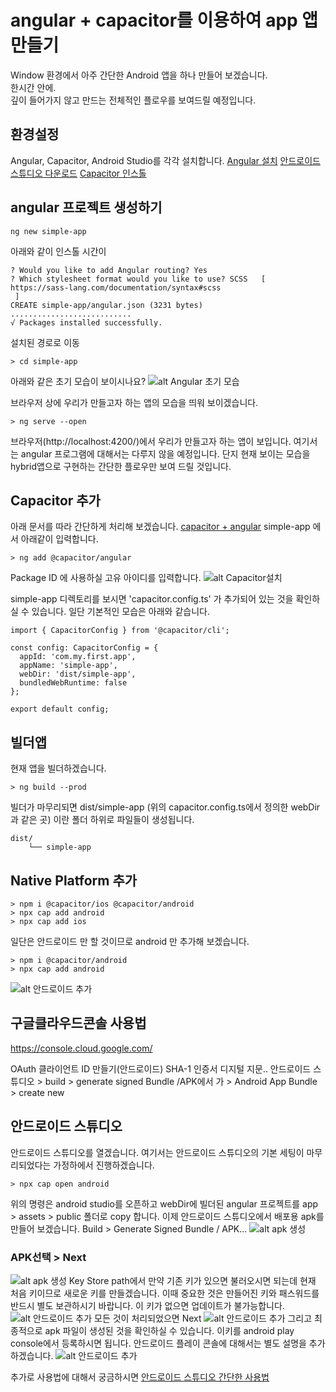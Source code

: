 # angular + capacitor를 이용하여 app 앱만들기

Window 환경에서 아주 간단한  Android 앱을 하나 만들어 보겠습니다. \
한시간 안에. \
깊이 들어가지 않고 만드는 전체적인 플로우를 보여드릴 예정입니다.

## 환경설정
Angular, Capacitor, Android Studio를 각각 설치합니다.
[Angular 설치](https://angular.io/guide/setup-local)
[안드로이드 스튜디오 다운로드](https://developer.android.com/studio?gclsrc=ds&gclsrc=ds&gclid=CKDMqsz7m_UCFY9DwgUdJqoLOQ)
[Capacitor 인스톨](https://capacitorjs.com/docs/getting-started)

## angular 프로젝트 생성하기
```
ng new simple-app
```
아래와 같이 인스톨 시간이
```
? Would you like to add Angular routing? Yes
? Which stylesheet format would you like to use? SCSS   [ https://sass-lang.com/documentation/syntax#scss
 ]
CREATE simple-app/angular.json (3231 bytes)
...........................
√ Packages installed successfully.
```
설치된 경로로 이동
```
> cd simple-app
```
아래와 같은 초기 모습이 보이시나요?
![alt Angular 초기 모습](assets/images/simple-app1.png)

브라우저 상에 우리가 만들고자 하는 앱의 모습을 띄워 보이겠습니다.
```
> ng serve --open
```
브라우저(http://localhost:4200/)에서 우리가 만들고자 하는 앱이 보입니다.
여기서는 angular 프로그램에 대해서는 다루지 않을 예정입니다. 단지 현재 보이는 모습을 hybrid앱으로 구현하는 간단한 플로우만 보여 드릴 것입니다.

## Capacitor 추가
아래 문서를 따라 간단하게 처리해 보겠습니다.
[capacitor + angular](https://capacitorjs.com/solution/angular)
simple-app 에서 아래같이 입력합니다.
```
> ng add @capacitor/angular
```
Package ID 에 사용하실 고유 아이디를 입력합니다.
![alt Capacitor설치](assets/images/simple-app2.png)

simple-app 디렉토리를 보시면 'capacitor.config.ts' 가 추가되어 있는 것을 확인하실 수 있습니다.
일단 기본적인 모습은 아래와 같습니다.
```
import { CapacitorConfig } from '@capacitor/cli';

const config: CapacitorConfig = {
  appId: 'com.my.first.app',
  appName: 'simple-app',
  webDir: 'dist/simple-app',
  bundledWebRuntime: false
};

export default config;
```
## 빌더앱
현재 앱을 빌더하겠습니다.
```
> ng build --prod
```
빌더가 마무리되면 dist/simple-app (위의 capacitor.config.ts에서 정의한 webDir과 같은 곳) 이란 폴더 하위로 파일들이 생성됩니다.
```
dist/
    └── simple-app
```
## Native Platform 추가
```
> npm i @capacitor/ios @capacitor/android
> npx cap add android
> npx cap add ios
```
일단은 안드로이드 만 할 것이므로 android 만 추가해 보겠습니다.
```
> npm i @capacitor/android
> npx cap add android
```
![alt 안드로이드 추가](assets/images/simple-app3.png)

## 구글클라우드콘솔 사용법
https://console.cloud.google.com/

OAuth 클라이언트 ID 만들기(안드로이드)
SHA-1 인증서 디지털 지문.. 안드로이드 스튜디오 > build > generate signed Bundle /APK에서 가 > Android App Bundle > create new

## 안드로이드 스튜디오
안드로이드 스튜디오를 열겠습니다. 여기서는 안드로이드 스튜디오의 기본 세팅이 마무리되었다는 가정하에서 진행하겠습니다.
```
> npx cap open android
```
위의 명령은 android studio를 오픈하고 webDir에 빌더된 angular 프로젝트를 app > assets > public 폴더로 copy 합니다.
이제 안드로이드 스튜디오에서 배포용 apk를 만들어 보겠습니다.
Build > Generate Signed Bundle / APK...
![alt apk 생성](assets/images/android-studio1.png)

<!-- 두가지 방식이 있는데 Android App Bundle 을 추천
### Android App Bundle -->

### APK선택 > Next
![alt apk 생성](assets/images/android-studio2.png)
Key Store path에서 만약 기존 키가 있으면 불러오시면 되는데 현재 처음 키이므로 새로운 키를 만들겠습니다.
이때 중요한 것은 만들어진 키와 패스워드를 반드시 별도 보관하시기 바랍니다.
이 키가 없으면 업데이트가 불가능합니다.
![alt 안드로이드 추가](assets/images/simple-app4.png)
모든 것이 처리되었으면 Next
![alt 안드로이드 추가](assets/images/simple-app6.png)
그리고 최종적으로 apk 파일이 생성된 것을 확인하실 수 있습니다. 이키를 android play console에서 등록하시면 됩니다. 안드로이드 플레이 콘솔에 대해서는 별도 설명을 추가하겠습니다.
![alt 안드로이드 추가](assets/images/simple-app5.png)

추가로 사용법에 대해서 궁금하시면 [안드로이드 스튜디오 간단한 사용법](android.md)



